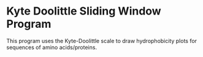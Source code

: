 # Kyte Doolittle Sliding Window Program
This program uses the Kyte-Doolittle scale to draw hydrophobicity plots for sequences of amino acids/proteins.
